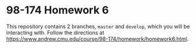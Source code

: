 # 98-174 Homework 6

This repository contains 2 branches, `master` and `develop`, which you will be interacting with. Follow the directions at <https://www.andrew.cmu.edu/course/98-174/homework/homework6.html>.
